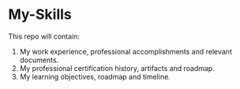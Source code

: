 # My-Skills
This repo will contain:

1. My work experience, professional accomplishments and relevant documents.
2. My professional certification history, artifacts and roadmap.
3. My learning objectives, roadmap and timeline.

